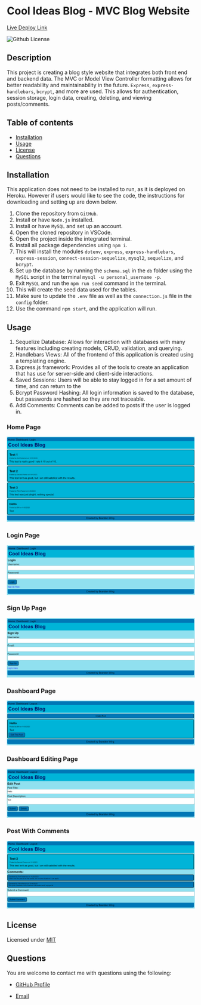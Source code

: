 # Cool Ideas Blog - MVC Blog Website

[Live Deploy Link](https://brandon-mvc-tech-blog-cc4f8f869b6d.herokuapp.com/)

![Github License](https://img.shields.io/badge/License-MIT-green.svg)

## Description

This project is creating a blog style website that integrates both front end and backend data. The MVC or Model View Controller formatting allows for better readability and maintainability in the future. `Express`, `express-handlebars`, `bcrypt`, and more are used. This allows for authentication, session storage, login data, creating, deleting, and viewing posts/comments.

## Table of contents

- [Installation](#installation)
- [Usage](#usage)
- [License](#license)
- [Questions](#questions)

## Installation

This application does not need to be installed to run, as it is deployed on Heroku. However if users would like to see the code, the instructions for downloading and setting up are down below.

1. Clone the repository from `GitHub`.
2. Install or have `Node.js` installed.
3. Install or have `MySQL` and set up an account.
4. Open the cloned repository in VSCode.
5. Open the project inside the integrated terminal.
6. Install all package dependencies using `npm i`.
7. This will install the modules `dotenv`, `express`, `express-handlebars`, `express-session`, `connect-session-sequelize`, `mysql2`, `sequelize`, and `bcrypt`.
8. Set up the database by running the `schema.sql` in the `db` folder using the `MySQL` script in the terminal `mysql -u personal_username -p`.
9. Exit `MySQL` and run the `npm run seed` command in the terminal.
10. This will create the seed data used for the tables.
11. Make sure to update the `.env` file as well as the `connection.js` file in the `config` folder.
12. Use the command `npm start`, and the application will run.

## Usage

1. Sequelize Database: Allows for interaction with databases with many features including creating models, CRUD, validation, and querying.
1. Handlebars Views: All of the frontend of this application is created using a templating engine.
1. Express.js framework: Provides all of the tools to create an application that has use for server-side and client-side interactions.
1. Saved Sessions: Users will be able to stay logged in for a set amount of time, and can return to the
1. Bcrypt Password Hashing: All login information is saved to the database, but passwords are hashed so they are not traceable.
1. Add Comments: Comments can be added to posts if the user is logged in.

### Home Page

![example_home_page](./assets/images/blog_homepage.png)

### Login Page

![login_page](./assets/images/login_page.png)

### Sign Up Page

![signup_page](./assets/images/signup_page.png)

### Dashboard Page

![dashboard_page](./assets/images/dashboard_page.png)

### Dashboard Editing Page

![dashboard_editing_page](./assets/images/dashboard_editing_page.png)

### Post With Comments

![specific_post_comments](./assets/images/specific_post_comments.png)

## License

Licensed under [MIT](https://opensource.org/license/mit/)

## Questions

You are welcome to contact me with questions using the following:

- [GitHub Profile](https://github.com/bwing2)

- [Email](mailto:brandon.wing245@gmail.com)
